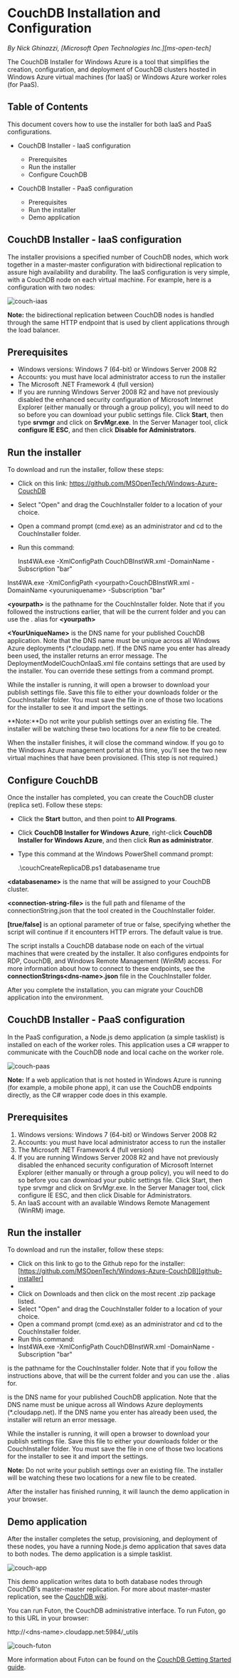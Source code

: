 # CouchDB Installation and Configuration

*By Nick Ghinazzi, [Microsoft Open Technologies Inc.][ms-open-tech]*

The CouchDB Installer for Windows Azure is a tool that
 simplifies the creation, configuration, and deployment of CouchDB
 clusters hosted in Windows Azure virtual machines (for IaaS) or
 Windows Azure worker roles (for PaaS).

## Table of Contents

This document covers how to use the installer for both IaaS and
 PaaS configurations.

*   CouchDB Installer - IaaS configuration 
 
 
    *   Prerequisites
    *   Run the installer
    *   Configure CouchDB
*   CouchDB Installer - PaaS configuration 
 
 
    *   Prerequisites
    *   Run the installer
    *   Demo application

## CouchDB Installer - IaaS configuration

The installer provisions a specified number of CouchDB nodes,
 which work together in a master-master configuration with
 bidirectional replication to assure high availability and
 durability. The IaaS configuration is very simple, with a CouchDB
 node on each virtual machine. For example, here is a configuration
 with two nodes:

![couch-iaas][1]

**Note:** the bidirectional replication between
 CouchDB nodes is handled through the same HTTP endpoint that is
 used by client applications through the load balancer.

## Prerequisites

*   Windows versions: Windows 7 (64-bit) or Windows Server 2008
 R2
*   Accounts: you must have local administrator access to run the
 installer
*   The Microsoft .NET Framework 4 (full version)
*   If you are running Windows Server 2008 R2 and have not
 previously disabled the enhanced security configuration of
 Microsoft Internet Explorer (either manually or through a group
 policy), you will need to do so before you can download your public
 settings file. Click **Start**, then type
 **srvmgr** and click on **SrvMgr.exe**.
 In the Server Manager tool, click **configure IE
 ESC**, and then click **Disable for
 Administrators**.

## Run the installer

To download and run the installer, follow these steps:

* Click on this link: https://github.com/MSOpenTech/Windows-Azure-CouchDB
* Select "Open" and drag the CouchInstaller folder to a location of your choice.
* Open a command prompt (cmd.exe) as an administrator and cd to the CouchInstaller folder.
* Run this command:

	Inst4WA.exe -XmlConfigPath CouchDBInstWR.xml -DomainName -Subscription "bar"

Inst4WA.exe -XmlConfigPath \<yourpath>CouchDBInstWR.xml -DomainName \<youruniquename> -Subscription "bar"

**\<yourpath>** is the pathname for the CouchInstaller folder. Note that if you followed the instructions earlier, that will be the current folder and you can use the . alias for **\<yourpath>**

**\<YourUniqueName>** is the DNS name for your published CouchDB application. Note that the DNS name must be unique across all Windows Azure deployments (*.cloudapp.net). If the DNS name you enter has already been used, the installer returns an error message.
The DeploymentModelCouchOnIaaS.xml file contains settings that
 are used by the installer. You can override these settings from a
 command prompt. 

While the installer is running, it will open a browser to
 download your publish settings file. Save this file to either your
 downloads folder or the CouchInstaller folder. You must save the
 file in one of those two locations for the installer to see it and
 import the settings.

**Note:**Do not write your publish settings over an
 existing file. The installer will be watching these two locations
 for a *new* file to be created.

When the installer finishes, it will close the command window.
 If you go to the Windows Azure management portal at this time,
 you'll see the two new virtual machines that have been provisioned.
 (This step is not required.)

## Configure CouchDB

Once the installer has completed, you can create the CouchDB
 cluster (replica set). Follow these steps:

*   Click the **Start** button, and then point to **All Programs**.
*   Click **CouchDB Installer for Windows Azure**, right-click **CouchDB Installer for Windows Azure**, and then click **Run as administrator**.
*   Type this command at the Windows PowerShell command prompt:

	.\couchCreateReplicaDB.ps1 databasename true

**\<databasename>** is the name that will be assigned to your CouchDB cluster.

**\<connection-string-file>** is the full path and filename of the connectionString.json that the tool created in the CouchInstaller folder.

**[true/false]** is an optional parameter of true
 or false, specifying whether the script will continue if it
 encounters HTTP errors. The default value is true.

The script installs a CouchDB database node on each of the
 virtual machines that were created by the installer. It also
 configures endpoints for RDP, CouchDB, and Windows Remote
 Management (WinRM) access. For more information about how to
 connect to these endpoints, see the
 **connectionStrings\<dns-name>.json** file in the
 CouchInstaller folder.

After you complete the installation, you can migrate your
 CouchDB application into the environment.

## CouchDB Installer - PaaS configuration

In the PaaS configuration, a Node.js demo application (a simple
 tasklist) is installed on each of the worker roles. This
 application uses a C# wrapper to communicate with the CouchDB node
 and local cache on the worker role.

![couch-paas][2]

**Note:** If a web application that is not hosted
 in Windows Azure is running (for example, a mobile phone app), it
 can use the CouchDB endpoints directly, as the C# wrapper code does
 in this example.

## Prerequisites

1.  Windows versions: Windows 7 (64-bit) or Windows Server 2008
 R2
2.  Accounts: you must have local administrator access to run the
 installer
3.  The Microsoft .NET Framework 4 (full version)
4.  If you are running Windows Server 2008 R2 and have not
 previously disabled the enhanced security configuration of
 Microsoft Internet Explorer (either manually or through a group
 policy), you will need to do so before you can download your public
 settings file. Click Start, then type srvmgr and click on
 SrvMgr.exe. In the Server Manager tool, click configure IE ESC, and
 then click Disable for Administrators.
5.  An IaaS account with an available Windows Remote Management
 (WinRM) image.

## Run the installer

To download and run the installer, follow these steps:

*   Click on this link to go to the Github repo for the
 installer: [https://github.com/MSOpenTech/Windows-Azure-CouchDB][github-installer]
*   
*   Click on Downloads and then click on the most recent .zip
 package listed.
*   Select "Open" and drag the CouchInstaller folder to a location
 of your choice.
*   Open a command prompt (cmd.exe) as an administrator and cd to
 the CouchInstaller folder.
*   Run this command:
*   Inst4WA.exe -XmlConfigPath
 CouchDBInstWR.xml -DomainName
  -Subscription "bar"

 is the pathname for the CouchInstaller folder.
 Note that if you follow the instructions above, that will be the
 current folder and you can use the . alias for.

 is the DNS name for your published
 CouchDB application. Note that the DNS name must be unique across
 all Windows Azure deployments (*.cloudapp.net). If the DNS name you
 enter has already been used, the installer will return an error
 message.

While the installer is running, it will open a browser to
 download your publish settings file. Save this file to either your
 downloads folder or the CouchInstaller folder. You must save the
 file in one of those two locations for the installer to see it and
 import the settings.

**Note:** Do not write your publish settings over
 an existing file. The installer will be watching these two
 locations for a new file to be created.

After the installer has finished running, it will launch the
 demo application in your browser.

## Demo application

After the installer completes the setup, provisioning, and
 deployment of these nodes, you have a running Node.js demo
 application that saves data to both nodes. The demo application is
 a simple tasklist.

![couch-app][3]

This demo application writes data to both database nodes through
 CouchDB's master-master replication. For more about master-master
 replication, see the [CouchDB
 wiki][4].

You can run Futon, the CouchDB administrative interface. To run
 Futon, go to this URL in your browser:


 http://\<dns-name>.cloudapp.net:5984/_utils

![couch-futon][5]

More information about Futon can be found on the [CouchDB
 Getting Started guide][6].

 [1]: ../Media/couch-iaas_500x295.jpg
 [2]: ../Media/couch-paas_499x395.jpg
 [3]: ../Media/couch-app_500x428.jpg
 [4]: http://wiki.apache.org/couchdb/How_to_replicate_a_database
 [5]: ../Media/couch-futon_500x324.jpg
 [6]: http://guide.couchdb.org/draft/tour.html#futon  
 [github-installer]: https://github.com/MSOpenTech/Windows-Azure-CouchDB